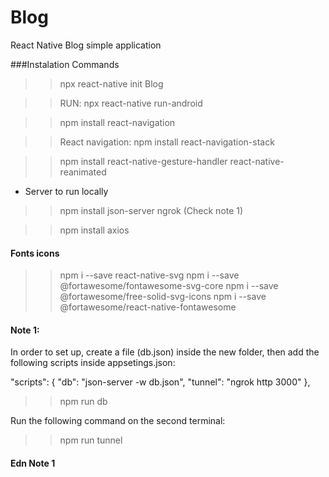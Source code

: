 # Blog
React Native Blog simple application


###Instalation Commands
>> npx react-native init Blog

>> RUN: npx react-native run-android

>> npm install react-navigation

>> React navigation: npm install react-navigation-stack

>> npm install react-native-gesture-handler react-native-reanimated

* Server to run locally
>> npm install json-server ngrok (Check note 1)

>> npm install axios

#### Fonts icons
>> npm i --save react-native-svg
>> npm i --save @fortawesome/fontawesome-svg-core
>> npm i --save @fortawesome/free-solid-svg-icons
>> npm i --save @fortawesome/react-native-fontawesome




#### Note 1:

In order to set up, create a file (db.json) inside the new folder, then add the following scripts inside appsetings.json:

"scripts": {
    "db": "json-server -w db.json",
    "tunnel": "ngrok http 3000"
  },

  >> npm run db

Run the following command on the second terminal:

  >> npm run tunnel

#### Edn Note 1


